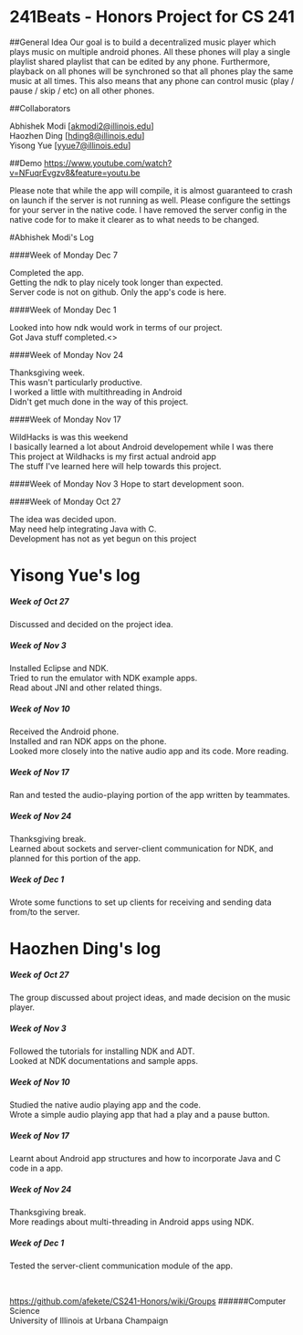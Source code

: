 241Beats - Honors Project for CS 241
============

##General Idea
Our goal is to build a decentralized music player which plays music on multiple android phones. All these phones will play a single playlist shared playlist that can be edited by any phone. Furthermore, playback on all phones will be synchroned so that all phones play the same music at all times. This also means that any phone can control music (play / pause / skip / etc) on all other phones.

##Collaborators

Abhishek Modi [akmodi2@illinois.edu]<br>
Haozhen Ding [hding8@illinois.edu]<br>
Yisong Yue [yyue7@illinois.edu]

##Demo
https://www.youtube.com/watch?v=NFuqrEvgzv8&feature=youtu.be

Please note that while the app will compile, it is almost guaranteed to crash on launch if the server is not running as well. Please configure the settings for your server in the native code. I have removed the server config in the native code for to make it clearer as to what needs to be changed.

#Abhishek Modi's Log

####Week of Monday Dec 7

Completed the app.<br>
Getting the ndk to play nicely took longer than expected.<br>
Server code is not on github. Only the app's code is here.

####Week of Monday Dec 1

Looked into how ndk would work in terms of our project.<br>
Got Java stuff completed.<>

####Week of Monday Nov 24

Thanksgiving week.<br>
This wasn't particularly productive.<br>
I worked a little with multithreading in Android<br>
Didn't get much done in the way of this project.<br>

####Week of Monday Nov 17

WildHacks is was this weekend<br>
I basically learned a lot about Android developement while I was there<br>
This project at Wildhacks is my first actual android app<br>
The stuff I've learned here will help towards this project.

####Week of Monday Nov 3
Hope to start development soon.

####Week of Monday Oct 27

The idea was decided upon.<br>
May need help integrating Java with C.<br>
Development has not as yet begun on this project



# Yisong Yue's log
##### Week of Oct 27
Discussed and decided on the project idea.

##### Week of Nov 3
Installed Eclipse and NDK.<br>
Tried to run the emulator with NDK example apps.<br>
Read about JNI and other related things.

##### Week of Nov 10
Received the Android phone.<br>
Installed and ran NDK apps on the phone.<br>
Looked more closely into the native audio app and its code. More reading.

##### Week of Nov 17
Ran and tested the audio-playing portion of the app written by teammates.

##### Week of Nov 24
Thanksgiving break.<br>
Learned about sockets and server-client communication for NDK, and planned for this portion of the app.

##### Week of Dec 1
Wrote some functions to set up clients for receiving and sending data from/to the server.



# Haozhen Ding's log
##### Week of Oct 27
The group discussed about project ideas, and made decision on the music player.

##### Week of Nov 3
Followed the tutorials for installing NDK and ADT.<br>
Looked at NDK documentations and sample apps.

##### Week of Nov 10
Studied the native audio playing app and the code.<br>
Wrote a simple audio playing app that had a play and a pause button.

##### Week of Nov 17
Learnt about Android app structures and how to incorporate Java and C code in a app.

##### Week of Nov 24
Thanksgiving break.<br>
More readings about multi-threading in Android apps using NDK.

##### Week of Dec 1
Tested the server-client communication module of the app.
 



<br>

https://github.com/afekete/CS241-Honors/wiki/Groups
######Computer Science<br>University of Illinois at Urbana Champaign
